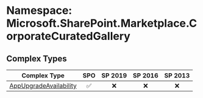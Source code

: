 # Namespace: Microsoft.SharePoint.Marketplace.CorporateCuratedGallery

## Complex Types

Complex Type | SPO | SP 2019 | SP 2016 | SP 2013
----------|:---:|:-------:|:-------:|:-------:
[AppUpgradeAvailability](./ComplexTypes/AppUpgradeAvailability.md) | ✅ | ❌ | ❌ | ❌